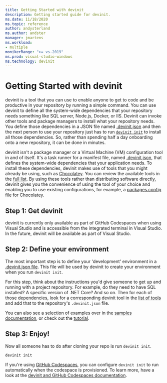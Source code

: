 ```yaml
---
title: Getting Started with devinit
description: Getting started guide for devinit.
ms.date: 11/18/2020
ms.topic: reference
author: andysterland
ms.author: andster
manager: jmartens
ms.workload:
- multiple
monikerRange: ">= vs-2019"
ms.prod: visual-studio-windows
ms.technology: devinit
---
```

# Getting Started with devinit

devinit is a tool that you can use to enable anyone to get to code and be productive in your repository by running a simple command. You can use devinit to define all the system-wide dependencies that your repository needs something like SQL server, Node.js, Docker, or IIS. Devinit can invoke other tools and package managers to install what your repository needs. You define those dependencies in a JSON file named [.devinit.json](devinit-json.md) and then the next person to use your repository just has to run [`devinit init`](devinit-commands.md#init) to install all those dependencies. So, rather than spending half a day onboarding onto a new repository, it can be done in minutes.

devinit isn't a package manager or a Virtual Machine (VM) configuration tool in and of itself. It's a task runner for a manifest file, named [.devinit.json](devinit-json.md), that defines the system-wide dependencies that your application needs. To install these dependencies, devinit makes use of tools that you might already be using, such as [Chocolatey](https://chocolatey.org). You can review the available tools in the [full list](devinit-tool-list.md). By using these tools rather than distributing software directly, devinit gives you the convenience of using the tool of your choice and enabling you to use existing configurations, for example, a [packages.config](https://chocolatey.org/docs/commands-install#packagesconfig) file for Chocolatey.  

## Step 1: Get devinit

devinit is currently only available as part of GitHub Codespaces when using Visual Studio and is accessible from the integrated terminal in Visual Studio. In the future, devinit will be available as part of Visual Studio.

## Step 2: Define your environment

The most important step is to define your 'development' environment in a [.devinit.json file](devinit-json.md). This file will be used by devinit to create your environment when you run `devinit init`.

For this step, think about the instructions you'd give someone to get up and running with a project repository. For example, do they need to have SQL installed? A specific version of .NET Core? And so on. Then for each of those dependencies, look for a corresponding devinit tool in the [list of tools](devinit-tool-list.md) and add that to the repository's `.devinit.json` file.

You can also see a selection of examples over in the [samples documentation](sample-readme.md), or check out the [tutorial](tutorial.md).

## Step 3: Enjoy!

Now all someone has to do after cloning your repo is run `devinit init`.

```console
devinit init
```

If you're using [GitHub Codespaces](https://github.com/features/codespaces), you can configure `devinit init` to run automatically when the codespace is provisioned. To learn more, have a look at the [devinit and GitHub Codespaces documentation](devinit-and-codespaces.md).
